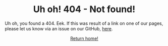 <link rel="stylesheet" href="https://license.mrmagicpie.xyz/custom-assets/style.css">
<!-- ---
permalink: /404.html
--- -->

<h1 align="center">Uh oh! 404 - Not found!</h1>

Uh oh, you found a 404. Eek. If this was result of a link on one of our pages, please let us know via an issue on our GitHub, [here](https://github.com/mrmagicpie/mrmagicpie-license/issues).

<p align="center"><a href="https://license.mrmagicpie.xyz/" class="button">Return home!</a></p>
